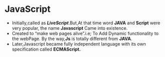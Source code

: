 # JavaScript  
* Initially,called as ***LiveScript***.But,At that time word **JAVA**  and **Script** were very popular, the name  **Javascript** Came into existence.
* Created to “make web pages alive”.i.e; To Add Dynamic functionality to the webPage. By the way,**Js** is totally different from **JAVA**.
* Later,Javascript became fully independent language with its own specification called **ECMAScript.**
